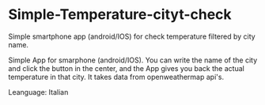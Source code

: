 # Simple-Temperature-cityt-check
Simple smartphone app (android/IOS) for check temperature filtered by city name.

Simple App for smarphone (android/IOS).
You can write the name of the city and click the button in the center, and the App gives you back the actual temperature in that city.
It takes data from openweathermap api's.

Leanguage: Italian
